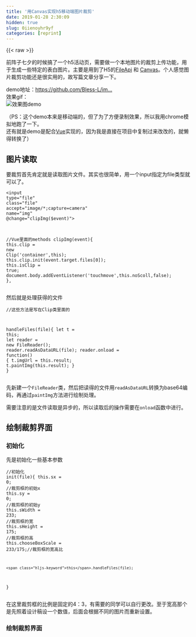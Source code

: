 ```yaml
---
title: '用Canvas实现h5移动端图片裁剪' 
date: 2019-01-28 2:30:09
hidden: true
slug: 0iienoyhr9yf
categories: [reprint]
---
```


{{< raw >}}

                    
<p>前阵子七夕的时候搞了一个h5活动页，需要做一个本地图片的裁剪上传功能，用于生成一些特定的表白图片。主要是用到了H5的<a href="https://developer.mozilla.org/zh-CN/docs/Web/API/FileReader" rel="nofollow noreferrer" target="_blank">FileApi</a> 和 <a href="https://developer.mozilla.org/zh-CN/docs/Web/API/Canvas_API/Tutorial" rel="nofollow noreferrer" target="_blank">Canvas</a>。个人感觉图片裁剪功能还是很实用的，故写篇文章分享一下。</p>
<p>demo地址：<a href="https://github.com/Bless-L/img-clipping" rel="nofollow noreferrer" target="_blank">https://github.com/Bless-L/im...</a><br>效果gif：<br><span class="img-wrap"><img data-src="/img/remote/1460000008040493?w=774&amp;h=649" src="https://static.alili.tech/img/remote/1460000008040493?w=774&amp;h=649" alt="效果图demo" title="效果图demo" style="cursor: pointer;"></span></p>
<p>（PS：这个demo本来是移动端的，但了为了方便录制效果，所以我用chrome模拟地跑了一下。<br>还有就是demo是配合<a href="http://cn.vuejs.org/" rel="nofollow noreferrer" target="_blank">Vue</a>实现的，因为我是直接在项目中复制过来改改的，就懒得转换了）</p>
<h2 id="articleHeader0"><strong>图片读取</strong></h2>
<p>要裁剪首先肯定就是读取图片文件。其实也很简单，用一个input指定为file类型就可以了。</p>
<div class="widget-codetool" style="display:none;">
      <div class="widget-codetool--inner">
      <span class="selectCode code-tool" data-toggle="tooltip" data-placement="top" title="" data-original-title="全选"></span>
      <span type="button" class="copyCode code-tool" data-toggle="tooltip" data-placement="top" data-clipboard-text="<input type=&quot;file&quot; class=&quot;file&quot; accept=&quot;image/*;capture=camera&quot; name=&quot;img&quot; @change=&quot;clipImg($event)&quot;>

//Vue里面的methods
clipImg(event){
    this.clip = new Clip('container',this);
    this.clip.init(event.target.files[0]);
    this.isClip = true;
    document.body.addEventListener('touchmove',this.noScoll,false);
}," title="" data-original-title="复制"></span>
      <span type="button" class="saveToNote code-tool" data-toggle="tooltip" data-placement="top" title="" data-original-title="放进笔记"></span>
      </div>
      </div><pre class="hljs scala"><code>&lt;input <span class="hljs-class"><span class="hljs-keyword">type</span></span>=<span class="hljs-string">"file"</span> <span class="hljs-class"><span class="hljs-keyword">class</span></span>=<span class="hljs-string">"file"</span> accept=<span class="hljs-string">"image/*;capture=camera"</span> name=<span class="hljs-string">"img"</span> <span class="hljs-meta">@change</span>=<span class="hljs-string">"clipImg($event)"</span>&gt;

<span class="hljs-comment">//Vue里面的methods</span>
clipImg(event){
    <span class="hljs-keyword">this</span>.clip = <span class="hljs-keyword">new</span> <span class="hljs-type">Clip</span>(<span class="hljs-symbol">'containe</span>r',<span class="hljs-keyword">this</span>);
    <span class="hljs-keyword">this</span>.clip.init(event.target.files[<span class="hljs-number">0</span>]);
    <span class="hljs-keyword">this</span>.isClip = <span class="hljs-literal">true</span>;
    document.body.addEventListener(<span class="hljs-symbol">'touchmov</span>e',<span class="hljs-keyword">this</span>.noScoll,<span class="hljs-literal">false</span>);
},</code></pre>
<p>然后就是处理获得的文件</p>
<div class="widget-codetool" style="display:none;">
      <div class="widget-codetool--inner">
      <span class="selectCode code-tool" data-toggle="tooltip" data-placement="top" title="" data-original-title="全选"></span>
      <span type="button" class="copyCode code-tool" data-toggle="tooltip" data-placement="top" data-clipboard-text="//这些方法是写在Clip类里面的

handleFiles(file){
    let t = this;
    let reader = new FileReader();
    reader.readAsDataURL(file);
    reader.onload = function() {
        t.imgUrl = this.result;
        t.paintImg(this.result);
    }
}" title="" data-original-title="复制"></span>
      <span type="button" class="saveToNote code-tool" data-toggle="tooltip" data-placement="top" title="" data-original-title="放进笔记"></span>
      </div>
      </div><pre class="javascript hljs"><code class="javascript"><span class="hljs-comment">//这些方法是写在Clip类里面的</span>

handleFiles(file){
    <span class="hljs-keyword">let</span> t = <span class="hljs-keyword">this</span>;
    <span class="hljs-keyword">let</span> reader = <span class="hljs-keyword">new</span> FileReader();
    reader.readAsDataURL(file);
    reader.onload = <span class="hljs-function"><span class="hljs-keyword">function</span>(<span class="hljs-params"></span>) </span>{
        t.imgUrl = <span class="hljs-keyword">this</span>.result;
        t.paintImg(<span class="hljs-keyword">this</span>.result);
    }
}</code></pre>
<p>先新建一个<code>FileReader</code>类，然后把读得的文件用<code>readAsDataURL</code>转换为base64编码，再通过<code>paintImg</code>方法进行绘制处理。</p>
<p>需要注意的是文件读取是异步的，所以读取后的操作需要在<code>onload</code>函数中进行。</p>
<h2 id="articleHeader1"><strong>绘制裁剪界面</strong></h2>
<h3 id="articleHeader2"><strong>初始化</strong></h3>
<p>先是初始化一些基本参数</p>
<div class="widget-codetool" style="display:none;">
      <div class="widget-codetool--inner">
      <span class="selectCode code-tool" data-toggle="tooltip" data-placement="top" title="" data-original-title="全选"></span>
      <span type="button" class="copyCode code-tool" data-toggle="tooltip" data-placement="top" data-clipboard-text="//初始化
init(file){
    this.sx = 0; //裁剪框的初始x
    this.sy = 0; //裁剪框的初始y
    this.sWidth = 233; //裁剪框的宽
    this.sHeight = 175; //裁剪框的高 
    this.chooseBoxScale = 233/175;//裁剪框的宽高比

    this.handleFiles(file);
}" title="" data-original-title="复制"></span>
      <span type="button" class="saveToNote code-tool" data-toggle="tooltip" data-placement="top" title="" data-original-title="放进笔记"></span>
      </div>
      </div><pre class="hljs kotlin"><code><span class="hljs-comment">//初始化</span>
init(file){
    <span class="hljs-keyword">this</span>.sx = <span class="hljs-number">0</span>; <span class="hljs-comment">//裁剪框的初始x</span>
    <span class="hljs-keyword">this</span>.sy = <span class="hljs-number">0</span>; <span class="hljs-comment">//裁剪框的初始y</span>
    <span class="hljs-keyword">this</span>.sWidth = <span class="hljs-number">233</span>; <span class="hljs-comment">//裁剪框的宽</span>
    <span class="hljs-keyword">this</span>.sHeight = <span class="hljs-number">175</span>; <span class="hljs-comment">//裁剪框的高 </span>
    <span class="hljs-keyword">this</span>.chooseBoxScale = <span class="hljs-number">233</span>/<span class="hljs-number">175</span>;<span class="hljs-comment">//裁剪框的宽高比</span>

    <span class="hljs-keyword">this</span>.handleFiles(file);
}</code></pre>
<p>在这里裁剪框的比例是固定的4：3，有需要的同学可以自行更改。至于宽高那个是先照着设计稿设一个数值，后面会根据不同的图片而重新设置。</p>
<h3 id="articleHeader3"><strong>绘制裁剪界面</strong></h3>
<div class="widget-codetool" style="display:none;">
      <div class="widget-codetool--inner">
      <span class="selectCode code-tool" data-toggle="tooltip" data-placement="top" title="" data-original-title="全选"></span>
      <span type="button" class="copyCode code-tool" data-toggle="tooltip" data-placement="top" data-clipboard-text="paintImg(picUrl){
    //other code
    //.....
    img.onload = function() {

        let imgScale = img.width / img.height;
        let boxScale = t.regional.offsetWidth / t.regional.offsetHeight;

        //判断盒子与图片的比列
        if (imgScale < boxScale) {
            //设置图片的像素
            t.imgWidth = t.regional.offsetHeight * imgScale;
            t.imgHeight = t.regional.offsetHeight;
        } else {
            //设置图片的像素
            t.imgWidth = t.regional.offsetWidth;
            t.imgHeight = t.regional.offsetWidth / imgScale;
        }

        //判断图片与选择框的比例大小，作出裁剪
        if (imgScale < t.chooseBoxScale) {
            //设置选择框的像素
            t.sWidth = t.imgWidth;
            t.sHeight = t.imgWidth / t.chooseBoxScale;

            //设置初始框的位置
            t.sx = 0;
            t.sy = (t.imgHeight - t.sHeight) / 2;
        } else {
            //设置选择框的像素
            t.sWidth = t.imgHeight * t.chooseBoxScale;
            t.sHeight = t.imgHeight;

            t.sx = (t.imgWidth - t.sWidth) / 2;
            t.sy = 0;
        }
        //(1)
    }" title="" data-original-title="复制"></span>
      <span type="button" class="saveToNote code-tool" data-toggle="tooltip" data-placement="top" title="" data-original-title="放进笔记"></span>
      </div>
      </div><pre class="javascript hljs"><code class="javascript">paintImg(picUrl){
    <span class="hljs-comment">//other code</span>
    <span class="hljs-comment">//.....</span>
    img.onload = <span class="hljs-function"><span class="hljs-keyword">function</span>(<span class="hljs-params"></span>) </span>{

        <span class="hljs-keyword">let</span> imgScale = img.width / img.height;
        <span class="hljs-keyword">let</span> boxScale = t.regional.offsetWidth / t.regional.offsetHeight;

        <span class="hljs-comment">//判断盒子与图片的比列</span>
        <span class="hljs-keyword">if</span> (imgScale &lt; boxScale) {
            <span class="hljs-comment">//设置图片的像素</span>
            t.imgWidth = t.regional.offsetHeight * imgScale;
            t.imgHeight = t.regional.offsetHeight;
        } <span class="hljs-keyword">else</span> {
            <span class="hljs-comment">//设置图片的像素</span>
            t.imgWidth = t.regional.offsetWidth;
            t.imgHeight = t.regional.offsetWidth / imgScale;
        }

        <span class="hljs-comment">//判断图片与选择框的比例大小，作出裁剪</span>
        <span class="hljs-keyword">if</span> (imgScale &lt; t.chooseBoxScale) {
            <span class="hljs-comment">//设置选择框的像素</span>
            t.sWidth = t.imgWidth;
            t.sHeight = t.imgWidth / t.chooseBoxScale;

            <span class="hljs-comment">//设置初始框的位置</span>
            t.sx = <span class="hljs-number">0</span>;
            t.sy = (t.imgHeight - t.sHeight) / <span class="hljs-number">2</span>;
        } <span class="hljs-keyword">else</span> {
            <span class="hljs-comment">//设置选择框的像素</span>
            t.sWidth = t.imgHeight * t.chooseBoxScale;
            t.sHeight = t.imgHeight;

            t.sx = (t.imgWidth - t.sWidth) / <span class="hljs-number">2</span>;
            t.sy = <span class="hljs-number">0</span>;
        }
        <span class="hljs-comment">//(1)</span>
    }</code></pre>
<p>这段代码比较长。</p>
<p>先说一下裁剪界面的结构。看那demo及动图可以知道，裁剪界面中，首先有一个最外层的容器，装着图片，即id为<code>container</code>的div，称为1；<br>然后是图片容器，即id为<code>image-box</code>的canvas，称为2；<br>最后是最外面被掏空裁剪区域的模糊层，即id为<code>cover-box</code>的canvas，称为3。</p>
<p>这几个容器中，1的宽高是固定的。而2则在保证比例不变的情况下有一边占满整个1。所以可以看到上面那段判断盒子与图片比列的代码是在实现这个显示方式。<br>同时可以看到3的裁剪区域也是同理的，在保证比例不变的情况下有一边占满整个2。亦即裁剪区域的比例是在事先就设计好的，在这里是4：3。</p>
<p>所以我在效果图中将<strong>高填满容器</strong>和<strong>宽填满容器</strong>的图片都演示了一遍。</p>
<h3 id="articleHeader4"><strong>一些处理</strong></h3>
<div class="widget-codetool" style="display:none;">
      <div class="widget-codetool--inner">
      <span class="selectCode code-tool" data-toggle="tooltip" data-placement="top" title="" data-original-title="全选"></span>
      <span type="button" class="copyCode code-tool" data-toggle="tooltip" data-placement="top" data-clipboard-text="    //续上面(1)
    
    //高分屏下图片模糊，需要2倍处理
    t.getImage.height = 2 * t.imgHeight;
    t.getImage.width = 2 * t.imgWidth;
    t.getImage.style.width = t.imgWidth + 'px';
    t.getImage.style.height = t.imgHeight + 'px';
    
    let vertSquashRatio = t.detectVerticalSquash(img);
    
    cxt.drawImage(img, 0, 0,2 * t.imgWidth * vertSquashRatio, 2 * t.imgHeight * vertSquashRatio)
    
    t.cutImage();
    t.drag();" title="" data-original-title="复制"></span>
      <span type="button" class="saveToNote code-tool" data-toggle="tooltip" data-placement="top" title="" data-original-title="放进笔记"></span>
      </div>
      </div><pre class="hljs arduino"><code>    <span class="hljs-comment">//续上面(1)</span>
    
    <span class="hljs-comment">//高分屏下图片模糊，需要2倍处理</span>
    t.getImage.<span class="hljs-built_in">height</span> = <span class="hljs-number">2</span> * t.imgHeight;
    t.getImage.<span class="hljs-built_in">width</span> = <span class="hljs-number">2</span> * t.imgWidth;
    t.getImage.style.<span class="hljs-built_in">width</span> = t.imgWidth + <span class="hljs-string">'px'</span>;
    t.getImage.style.<span class="hljs-built_in">height</span> = t.imgHeight + <span class="hljs-string">'px'</span>;
    
    let vertSquashRatio = t.detectVerticalSquash(img);
    
    cxt.drawImage(img, <span class="hljs-number">0</span>, <span class="hljs-number">0</span>,<span class="hljs-number">2</span> * t.imgWidth * vertSquashRatio, <span class="hljs-number">2</span> * t.imgHeight * vertSquashRatio)
    
    t.cutImage();
    t.drag();</code></pre>
<p>第一个是高分屏下图片模糊的问题，在高分屏下用canvas绘制某些图片是会出现模糊，估计是和canvas的绘制机制有关，具体原因<a href="https://www.html5rocks.com/en/tutorials/canvas/hidpi/" rel="nofollow noreferrer" target="_blank">戳这里</a>。解决办法也比较简单，将canvas的css宽高固定，容器宽高扩大两倍。（我的理解，css宽高就是canvas标签style样式设置的宽高，容器宽高就是里面那个画板的宽高，不是同一个东西）经过这样的处理后，绝大多数图片的模糊问题解决了。</p>
<p>第二个是图片绘制压缩问题，在低版本的ios机型下绘制1m多以上的图片时会出现压缩，翻转等问题，详情及解决办法<a href="http://stackoverflow.com/questions/11929099/html5-canvas-drawimage-ratio-bug-ios" rel="nofollow noreferrer" target="_blank">戳这里</a>。我上面就是用了一个stackflow里面的fix方法。</p>
<p>从这两个问题可以见到，canvas绘制还不是非常成熟，使用时要注意一些bug及相关修复办法。</p>
<h3 id="articleHeader5"><strong>移动时绘制</strong></h3>
<div class="widget-codetool" style="display:none;">
      <div class="widget-codetool--inner">
      <span class="selectCode code-tool" data-toggle="tooltip" data-placement="top" title="" data-original-title="全选"></span>
      <span type="button" class="copyCode code-tool" data-toggle="tooltip" data-placement="top" data-clipboard-text="drag(){
    let t = this;
    let draging = false;

    //记录初始点击的pageX，pageY。用于记录位移
    let pageX = 0;
    let pageY = 0;

    //初始位移
    let startX = 0;
    let startY = 0;


    t.editBox.addEventListener('touchmove', function(ev) {
        let e = ev.touches[0];

        let offsetX = e.pageX - pageX;
        let offsetY = e.pageY - pageY;
        if (draging) {

            if (t.imgHeight == t.sHeight) {

                t.sx = startX + offsetX;

                if (t.sx <= 0) {
                    t.sx = 0;
                } else if (t.sx >= t.imgWidth - t.sWidth) {
                    t.sx = t.imgWidth - t.sWidth;
                }
            } else {
                t.sy = startY + offsetY;

                if (t.sy <= 0) {
                    t.sy = 0;
                } else if (t.sy >= t.imgHeight - t.sHeight) {
                    t.sy = t.imgHeight - t.sHeight;
                }
            }
            t.cutImage();
        }
    });
    t.editBox.addEventListener('touchstart', function(ev) {
        let e = ev.touches[0];
        draging = true;

        pageX = e.pageX;
        pageY = e.pageY;

        startX = t.sx;
        startY = t.sy;

    })
    t.editBox.addEventListener('touchend', function() {
        draging = false;
    })" title="" data-original-title="复制"></span>
      <span type="button" class="saveToNote code-tool" data-toggle="tooltip" data-placement="top" title="" data-original-title="放进笔记"></span>
      </div>
      </div><pre class="hljs nix"><code>drag(){
    <span class="hljs-keyword">let</span> <span class="hljs-attr">t</span> = this;
    <span class="hljs-keyword">let</span> <span class="hljs-attr">draging</span> = <span class="hljs-literal">false</span>;

    //记录初始点击的pageX，pageY。用于记录位移
    <span class="hljs-keyword">let</span> <span class="hljs-attr">pageX</span> = <span class="hljs-number">0</span>;
    <span class="hljs-keyword">let</span> <span class="hljs-attr">pageY</span> = <span class="hljs-number">0</span>;

    //初始位移
    <span class="hljs-keyword">let</span> <span class="hljs-attr">startX</span> = <span class="hljs-number">0</span>;
    <span class="hljs-keyword">let</span> <span class="hljs-attr">startY</span> = <span class="hljs-number">0</span>;


    t.editBox.addEventListener('touchmove', function(ev) {
        <span class="hljs-keyword">let</span> <span class="hljs-attr">e</span> = ev.touches[<span class="hljs-number">0</span>];

        <span class="hljs-keyword">let</span> <span class="hljs-attr">offsetX</span> = e.pageX - pageX;
        <span class="hljs-keyword">let</span> <span class="hljs-attr">offsetY</span> = e.pageY - pageY;
        <span class="hljs-keyword">if</span> (draging) {

            <span class="hljs-keyword">if</span> (t.<span class="hljs-attr">imgHeight</span> == t.sHeight) {

                t.<span class="hljs-attr">sx</span> = startX + offsetX;

                <span class="hljs-keyword">if</span> (t.sx &lt;= <span class="hljs-number">0</span>) {
                    t.<span class="hljs-attr">sx</span> = <span class="hljs-number">0</span>;
                } <span class="hljs-keyword">else</span> <span class="hljs-keyword">if</span> (t.sx &gt;= t.imgWidth - t.sWidth) {
                    t.<span class="hljs-attr">sx</span> = t.imgWidth - t.sWidth;
                }
            } <span class="hljs-keyword">else</span> {
                t.<span class="hljs-attr">sy</span> = startY + offsetY;

                <span class="hljs-keyword">if</span> (t.sy &lt;= <span class="hljs-number">0</span>) {
                    t.<span class="hljs-attr">sy</span> = <span class="hljs-number">0</span>;
                } <span class="hljs-keyword">else</span> <span class="hljs-keyword">if</span> (t.sy &gt;= t.imgHeight - t.sHeight) {
                    t.<span class="hljs-attr">sy</span> = t.imgHeight - t.sHeight;
                }
            }
            t.cutImage();
        }
    });
    t.editBox.addEventListener('touchstart', function(ev) {
        <span class="hljs-keyword">let</span> <span class="hljs-attr">e</span> = ev.touches[<span class="hljs-number">0</span>];
        <span class="hljs-attr">draging</span> = <span class="hljs-literal">true</span>;

        <span class="hljs-attr">pageX</span> = e.pageX;
        <span class="hljs-attr">pageY</span> = e.pageY;

        <span class="hljs-attr">startX</span> = t.sx;
        <span class="hljs-attr">startY</span> = t.sy;

    })
    t.editBox.addEventListener('touchend', function() {
        <span class="hljs-attr">draging</span> = <span class="hljs-literal">false</span>;
    })</code></pre>
<p>这里逻辑不算太复杂，先是记录初始位置，然后判断是左右移动还是上下移动（对应高填满容器和宽填满容器），再根据pageX，pageY这些判断位置量即可。</p>
<h3 id="articleHeader6"><strong>保存图片</strong></h3>
<div class="widget-codetool" style="display:none;">
      <div class="widget-codetool--inner">
      <span class="selectCode code-tool" data-toggle="tooltip" data-placement="top" title="" data-original-title="全选"></span>
      <span type="button" class="copyCode code-tool" data-toggle="tooltip" data-placement="top" data-clipboard-text="save(){
    let t = this;
    let saveCanvas = document.createElement('canvas');
    let ctx = saveCanvas.getContext('2d');

    //图片裁剪后的尺寸
    saveCanvas.width = 466;
    saveCanvas.height = 350;

    let images = new Image();
    images.src = t.imgUrl;

    images.onload = function(){

        //计算裁剪尺寸比例，用于裁剪图片
        let cropWidthScale = images.width/t.imgWidth;
        let cropHeightScale = images.height/t.imgHeight;

        t.drawImageIOSFix(ctx, images,cropWidthScale * t.sx , cropHeightScale* t.sy,
                        t.sWidth * cropWidthScale, t.sHeight * cropHeightScale, 0, 0, 466, 350);
    //    ctx.drawImage(images,2 * t.sx, 2 * t.sy, t.sWidth * 2, t.sHeight * 2, 0, 0, 466, 350);
        t.$vm.clipUrl = saveCanvas.toDataURL();
        t.regional.removeChild(t.getImage);
        t.regional.removeChild(t.editBox);
    }
}" title="" data-original-title="复制"></span>
      <span type="button" class="saveToNote code-tool" data-toggle="tooltip" data-placement="top" title="" data-original-title="放进笔记"></span>
      </div>
      </div><pre class="hljs javascript"><code>save(){
    <span class="hljs-keyword">let</span> t = <span class="hljs-keyword">this</span>;
    <span class="hljs-keyword">let</span> saveCanvas = <span class="hljs-built_in">document</span>.createElement(<span class="hljs-string">'canvas'</span>);
    <span class="hljs-keyword">let</span> ctx = saveCanvas.getContext(<span class="hljs-string">'2d'</span>);

    <span class="hljs-comment">//图片裁剪后的尺寸</span>
    saveCanvas.width = <span class="hljs-number">466</span>;
    saveCanvas.height = <span class="hljs-number">350</span>;

    <span class="hljs-keyword">let</span> images = <span class="hljs-keyword">new</span> Image();
    images.src = t.imgUrl;

    images.onload = <span class="hljs-function"><span class="hljs-keyword">function</span>(<span class="hljs-params"></span>)</span>{

        <span class="hljs-comment">//计算裁剪尺寸比例，用于裁剪图片</span>
        <span class="hljs-keyword">let</span> cropWidthScale = images.width/t.imgWidth;
        <span class="hljs-keyword">let</span> cropHeightScale = images.height/t.imgHeight;

        t.drawImageIOSFix(ctx, images,cropWidthScale * t.sx , cropHeightScale* t.sy,
                        t.sWidth * cropWidthScale, t.sHeight * cropHeightScale, <span class="hljs-number">0</span>, <span class="hljs-number">0</span>, <span class="hljs-number">466</span>, <span class="hljs-number">350</span>);
    <span class="hljs-comment">//    ctx.drawImage(images,2 * t.sx, 2 * t.sy, t.sWidth * 2, t.sHeight * 2, 0, 0, 466, 350);</span>
        t.$vm.clipUrl = saveCanvas.toDataURL();
        t.regional.removeChild(t.getImage);
        t.regional.removeChild(t.editBox);
    }
}</code></pre>
<p>这部分也挺简单的，裁剪框那里记录了裁剪开始及结束的坐标，然后新建一个canvas裁出来，并用<code>toDataURL</code>方法转换为base64编码，就可以传输到后台了。我这里裁剪后的尺寸是固定的，这是业务需求，有需要的可以更改</p>
<h3 id="articleHeader7"><strong>总结</strong></h3>
<p>大致的流程就是这样，感谢大家的阅读，如有错误，多多包涵。</p>

                
{{< /raw >}}

# 版权声明
本文资源来源互联网，仅供学习研究使用，版权归该资源的合法拥有者所有，

本文仅用于学习、研究和交流目的。转载请注明出处、完整链接以及原作者。

原作者若认为本站侵犯了您的版权，请联系我们，我们会立即删除！

## 原文标题
用Canvas实现h5移动端图片裁剪

## 原文链接
[https://segmentfault.com/a/1190000008040490](https://segmentfault.com/a/1190000008040490)

